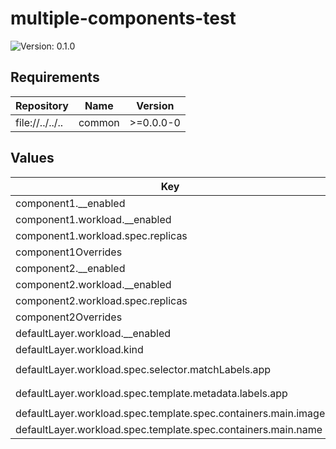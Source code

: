# multiple-components-test

![Version: 0.1.0](https://img.shields.io/badge/Version-0.1.0-informational?style=flat-square)

## Requirements

| Repository | Name | Version |
|------------|------|---------|
| file://../../.. | common | >=0.0.0-0 |

## Values

| Key | Description | Type | Default |
|-----|-------------|------|---------|
 | component1.__enabled |  | bool | `true` |
 | component1.workload.__enabled |  | bool | `true` |
 | component1.workload.spec.replicas |  | int | `3` |
 | component1Overrides |  | object | `{}` |
 | component2.__enabled |  | bool | `true` |
 | component2.workload.__enabled |  | bool | `true` |
 | component2.workload.spec.replicas |  | int | `2` |
 | component2Overrides |  | object | `{}` |
 | defaultLayer.workload.__enabled |  | bool | `true` |
 | defaultLayer.workload.kind |  | string | `"Deployment"` |
 | defaultLayer.workload.spec.selector.matchLabels.app |  | string | `"test-workload"` |
 | defaultLayer.workload.spec.template.metadata.labels.app |  | string | `"test-workload"` |
 | defaultLayer.workload.spec.template.spec.containers.main.image |  | string | `"nginx:latest"` |
 | defaultLayer.workload.spec.template.spec.containers.main.name |  | string | `"main"` |

